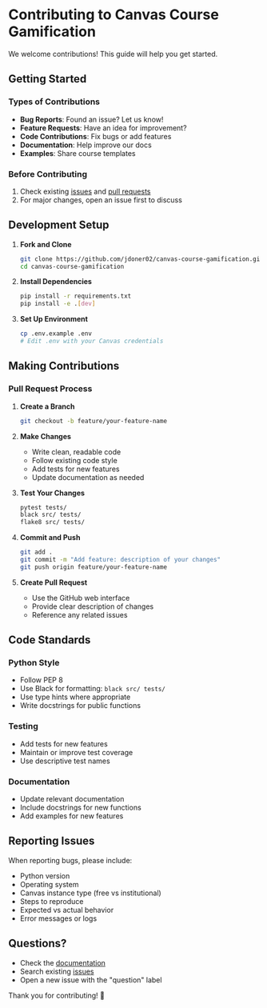 # Contributing to Canvas Course Gamification

We welcome contributions! This guide will help you get started.

## Getting Started

### Types of Contributions

- **Bug Reports**: Found an issue? Let us know!
- **Feature Requests**: Have an idea for improvement?
- **Code Contributions**: Fix bugs or add features
- **Documentation**: Help improve our docs
- **Examples**: Share course templates

### Before Contributing

1. Check existing [issues](https://github.com/jdoner02/canvas-course-gamification/issues) and [pull requests](https://github.com/jdoner02/canvas-course-gamification/pulls)
2. For major changes, open an issue first to discuss

## Development Setup

1. **Fork and Clone**
   ```bash
   git clone https://github.com/jdoner02/canvas-course-gamification.git
   cd canvas-course-gamification
   ```

2. **Install Dependencies**
   ```bash
   pip install -r requirements.txt
   pip install -e .[dev]
   ```

3. **Set Up Environment**
   ```bash
   cp .env.example .env
   # Edit .env with your Canvas credentials
   ```

## Making Contributions

### Pull Request Process

1. **Create a Branch**
   ```bash
   git checkout -b feature/your-feature-name
   ```

2. **Make Changes**
   - Write clean, readable code
   - Follow existing code style
   - Add tests for new features
   - Update documentation as needed

3. **Test Your Changes**
   ```bash
   pytest tests/
   black src/ tests/
   flake8 src/ tests/
   ```

4. **Commit and Push**
   ```bash
   git add .
   git commit -m "Add feature: description of your changes"
   git push origin feature/your-feature-name
   ```

5. **Create Pull Request**
   - Use the GitHub web interface
   - Provide clear description of changes
   - Reference any related issues

## Code Standards

### Python Style
- Follow PEP 8
- Use Black for formatting: `black src/ tests/`
- Use type hints where appropriate
- Write docstrings for public functions

### Testing
- Add tests for new features
- Maintain or improve test coverage
- Use descriptive test names

### Documentation
- Update relevant documentation
- Include docstrings for new functions
- Add examples for new features

## Reporting Issues

When reporting bugs, please include:

- Python version
- Operating system
- Canvas instance type (free vs institutional)
- Steps to reproduce
- Expected vs actual behavior
- Error messages or logs

## Questions?

- Check the [documentation](docs/)
- Search existing [issues](https://github.com/jdoner02/canvas-course-gamification/issues)
- Open a new issue with the "question" label

Thank you for contributing! 🎉
